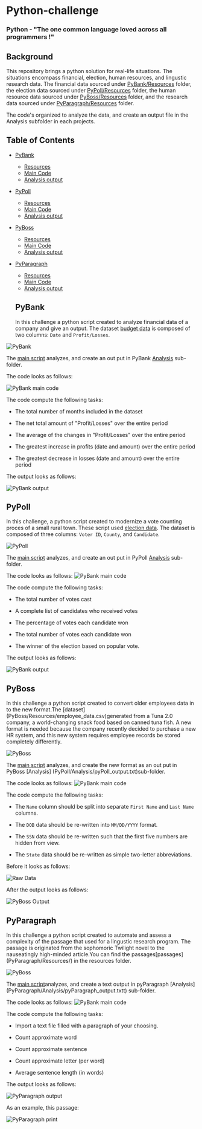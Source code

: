# Python-challenge 
### Python - "The one common language loved across all programmers !"

## Background
This repository brings a python solution for real-life situations. The situations encompass financial, election, human resources, and lingustic research data. The financial data sourced under [PyBank/Resources](PyBank/Resources/budget_data.csv) folder, the election data sourced under [PyPoll/Resources](PyPoll/Resources/) folder, the human resource data sourced under [ PyBoss/Resources](PyBoss/Resources/employee_data.csv) folder, and the research data sourced under [PyParagraph/Resources](PyParagraph/Resources) folder. 

The code's organized to analyze the data, and create an output file in the Analysis subfolder in each projects. 

<!-- TABLE OF CONTENTS -->
## Table of Contents

* [PyBank](PyBank/)
  * [Resources](PyBank/Resources/budget_data.csv)
  * [Main Code](PyBank/main.py)
  * [Analysis output](PyBank/Analysis/pyBank_output.txt)
* [PyPoll](PyPoll/)
  * [Resources](PyPoll/Resources/)
  * [Main Code](PyPoll/main.py)
  * [Analysis output](PyPoll/Analysis/pyPoll_output.txt)
* [PyBoss](PyBoss/)
  * [Resources](PyBoss/Resources/employee_data.csv)
  * [Main Code](PyBoss/main.py)
  * [Analysis output](PyBoss/Analysis/pyBoss_output.txt)
* [PyParagraph](PyParagraph/)
  * [Resources](PyParagraph/Resources/)
  * [Main Code](PyParagraph/main.py)
  * [Analysis output](PyParagraph/Analysis/pyParagraph_output.txt)
  
  ## PyBank
  
  In this challenge a python script created to analyze financial data of a company and give an output. The dataset [budget
  data](PyBank/Resources/budget_data.csv) is composed of two columns: `Date` and `Profit/Losses`.

 ![PyBank](Images/Budget.gif)
 
 The [main script](PyBank/main.py) analyzes, and create an out put in PyBank [Analysis](PyBank/Analysis/pyBank_output.txt) sub-folder. 
 
  The code looks as follows:
 
 ![PyBank main code](Images/pynbank.gif)
 
 The code compute the following tasks:
 
  * The total number of months included in the dataset

  * The net total amount of "Profit/Losses" over the entire period

  * The average of the changes in "Profit/Losses" over the entire period

  * The greatest increase in profits (date and amount) over the entire period

  * The greatest decrease in losses (date and amount) over the entire period

The output looks as follows:

![PyBank output](Images/Financial_analysis.png)

 ## PyPoll
 
 In this challenge, a python script created to modernize a vote counting proces of a small rural town. These script used [election data](PyPoll/Resources/). The dataset is composed of three columns: `Voter ID`, `County`, and `Candidate`.
 
  ![PyPoll](Images/pypoll1.gif)
 
 The [main script](PyPoll/main.py) analyzes, and create an out put in PyPoll [Analysis](PyPoll/Analysis/pyPoll_output.txt) sub-folder. 
 
  The code looks as follows:
  ![PyBank main code](Images/pypoll.gif)
 
 The code compute the following tasks:
 
  * The total number of votes cast

  * A complete list of candidates who received votes

  * The percentage of votes each candidate won

  * The total number of votes each candidate won

  * The winner of the election based on popular vote.
  
  The output looks as follows:

![PyBank output](Images/election_analyis.png)
  
 ## PyBoss 
 
 In this challenge a python script created to convert older employees data in to the new format.The [dataset] (PyBoss/Resources/employee_data.csv)generated from a Tuna 2.0 company, a world-changing snack food based on canned tuna fish. A new format is needed because the company recently decided to purchase a new HR system, and this new system requires employee records be stored completely differently.
 
 ![PyBoss](Images/pybos2.gif)

The [main script](PyBoss/main.py) analyzes, and create the new format as an out put in PyBoss [Analysis] (PyPoll/Analysis/pyPoll_output.txt)sub-folder. 

The code looks as follows:
 ![PyBank main code](Images/pyboss.gif)
 
 The code compute the following tasks:
 
  * The `Name` column should be split into separate `First Name` and `Last Name` columns.

  * The `DOB` data should be re-written into `MM/DD/YYYY` format.

  * The `SSN` data should be re-written such that the first five numbers are hidden from view.

  * The `State` data should be re-written as simple two-letter abbreviations.
  
  Before it looks as follows:
  
 ![Raw Data ](Images/PyBoss_Before.png)
  
 After the output looks as follows:
  
 ![PyBoss Output ](Images/PyBoss_After.png)
 
  ## PyParagraph
  
  In this challenge a python script created to automate and assess a complexity of the passage that used for a lingustic research program. The passage is originated from the sophomoric Twilight novel to the nauseatingly high-minded article.You can find the passages[passages] (PyParagraph/Resources/) in the resources folder. 
  
  ![PyBoss](Images/pyparagraph_2.gif)
 
 The [main script](PyParagraph/main.py)analyzes, and create a text output in pyParagraph [Analysis]  (PyParagraph/Analysis/pyParagraph_output.txtt) sub-folder. 
 
 The code looks as follows:
 ![PyBank main code](Images/pyparagraph.gif)
 
 The code compute the following tasks:
 
  * Import a text file filled with a paragraph of your choosing.
  
  * Count approximate word

  * Count approximate sentence 

  * Count approximate letter (per word)

  * Average sentence length (in words)
  
  The output looks as follows:
  
  ![PyParagraph output](Images/Ppyparagraph_print.png)
  

  As an example, this passage:
  
  ![PyParagraph print](Images/PyParagraph.png)
 
  
  


  
 
 
 
